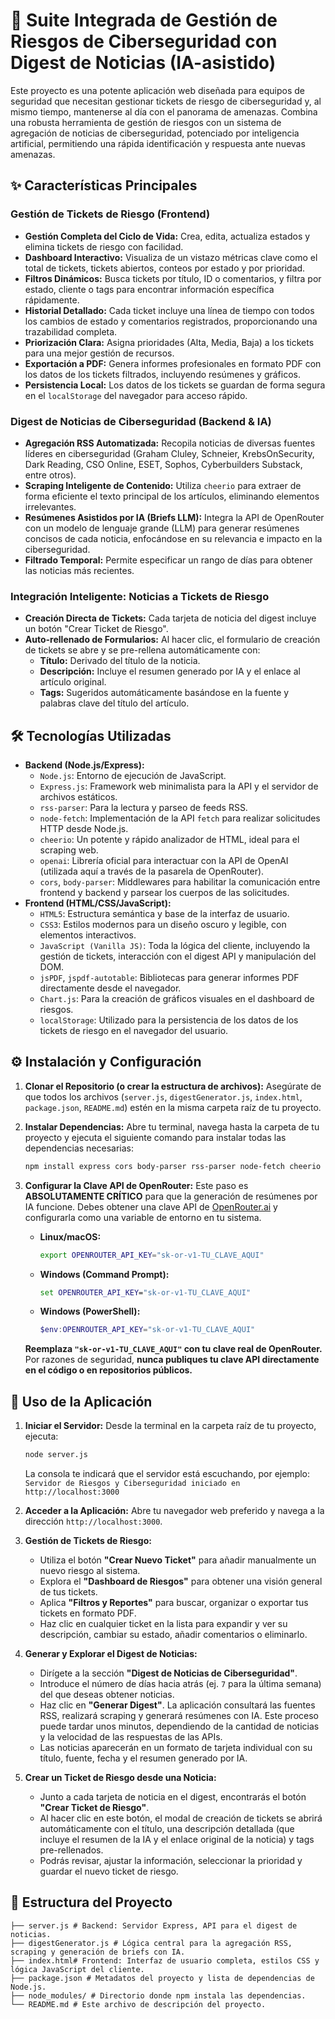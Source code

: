 # 🚀 Suite Integrada de Gestión de Riesgos de Ciberseguridad con Digest de Noticias (IA-asistido)

Este proyecto es una potente aplicación web diseñada para equipos de seguridad que necesitan gestionar tickets de riesgo de ciberseguridad y, al mismo tiempo, mantenerse al día con el panorama de amenazas. Combina una robusta herramienta de gestión de riesgos con un sistema de agregación de noticias de ciberseguridad, potenciado por inteligencia artificial, permitiendo una rápida identificación y respuesta ante nuevas amenazas.

## ✨ Características Principales

### Gestión de Tickets de Riesgo (Frontend)
*   **Gestión Completa del Ciclo de Vida:** Crea, edita, actualiza estados y elimina tickets de riesgo con facilidad.
*   **Dashboard Interactivo:** Visualiza de un vistazo métricas clave como el total de tickets, tickets abiertos, conteos por estado y por prioridad.
*   **Filtros Dinámicos:** Busca tickets por título, ID o comentarios, y filtra por estado, cliente o tags para encontrar información específica rápidamente.
*   **Historial Detallado:** Cada ticket incluye una línea de tiempo con todos los cambios de estado y comentarios registrados, proporcionando una trazabilidad completa.
*   **Priorización Clara:** Asigna prioridades (Alta, Media, Baja) a los tickets para una mejor gestión de recursos.
*   **Exportación a PDF:** Genera informes profesionales en formato PDF con los datos de los tickets filtrados, incluyendo resúmenes y gráficos.
*   **Persistencia Local:** Los datos de los tickets se guardan de forma segura en el `localStorage` del navegador para acceso rápido.

### Digest de Noticias de Ciberseguridad (Backend & IA)
*   **Agregación RSS Automatizada:** Recopila noticias de diversas fuentes líderes en ciberseguridad (Graham Cluley, Schneier, KrebsOnSecurity, Dark Reading, CSO Online, ESET, Sophos, Cyberbuilders Substack, entre otros).
*   **Scraping Inteligente de Contenido:** Utiliza `cheerio` para extraer de forma eficiente el texto principal de los artículos, eliminando elementos irrelevantes.
*   **Resúmenes Asistidos por IA (Briefs LLM):** Integra la API de OpenRouter con un modelo de lenguaje grande (LLM) para generar resúmenes concisos de cada noticia, enfocándose en su relevancia e impacto en la ciberseguridad.
*   **Filtrado Temporal:** Permite especificar un rango de días para obtener las noticias más recientes.

### Integración Inteligente: Noticias a Tickets de Riesgo
*   **Creación Directa de Tickets:** Cada tarjeta de noticia del digest incluye un botón "Crear Ticket de Riesgo".
*   **Auto-rellenado de Formularios:** Al hacer clic, el formulario de creación de tickets se abre y se pre-rellena automáticamente con:
    *   **Título:** Derivado del título de la noticia.
    *   **Descripción:** Incluye el resumen generado por IA y el enlace al artículo original.
    *   **Tags:** Sugeridos automáticamente basándose en la fuente y palabras clave del título del artículo.

## 🛠️ Tecnologías Utilizadas

*   **Backend (Node.js/Express):**
    *   `Node.js`: Entorno de ejecución de JavaScript.
    *   `Express.js`: Framework web minimalista para la API y el servidor de archivos estáticos.
    *   `rss-parser`: Para la lectura y parseo de feeds RSS.
    *   `node-fetch`: Implementación de la API `fetch` para realizar solicitudes HTTP desde Node.js.
    *   `cheerio`: Un potente y rápido analizador de HTML, ideal para el scraping web.
    *   `openai`: Librería oficial para interactuar con la API de OpenAI (utilizada aquí a través de la pasarela de OpenRouter).
    *   `cors`, `body-parser`: Middlewares para habilitar la comunicación entre frontend y backend y parsear los cuerpos de las solicitudes.
*   **Frontend (HTML/CSS/JavaScript):**
    *   `HTML5`: Estructura semántica y base de la interfaz de usuario.
    *   `CSS3`: Estilos modernos para un diseño oscuro y legible, con elementos interactivos.
    *   `JavaScript (Vanilla JS)`: Toda la lógica del cliente, incluyendo la gestión de tickets, interacción con el digest API y manipulación del DOM.
    *   `jsPDF`, `jspdf-autotable`: Bibliotecas para generar informes PDF directamente desde el navegador.
    *   `Chart.js`: Para la creación de gráficos visuales en el dashboard de riesgos.
    *   `localStorage`: Utilizado para la persistencia de los datos de los tickets de riesgo en el navegador del usuario.

## ⚙️ Instalación y Configuración

1.  **Clonar el Repositorio (o crear la estructura de archivos):**
    Asegúrate de que todos los archivos (`server.js`, `digestGenerator.js`, `index.html`, `package.json`, `README.md`) estén en la misma carpeta raíz de tu proyecto.

2.  **Instalar Dependencias:**
    Abre tu terminal, navega hasta la carpeta de tu proyecto y ejecuta el siguiente comando para instalar todas las dependencias necesarias:
    ```bash
    npm install express cors body-parser rss-parser node-fetch cheerio openai
    ```

3.  **Configurar la Clave API de OpenRouter:**
    Este paso es **ABSOLUTAMENTE CRÍTICO** para que la generación de resúmenes por IA funcione. Debes obtener una clave API de [OpenRouter.ai](https://openrouter.ai/) y configurarla como una variable de entorno en tu sistema.

    *   **Linux/macOS:**
        ```bash
        export OPENROUTER_API_KEY="sk-or-v1-TU_CLAVE_AQUI"
        ```
    *   **Windows (Command Prompt):**
        ```cmd
        set OPENROUTER_API_KEY="sk-or-v1-TU_CLAVE_AQUI"
        ```
    *   **Windows (PowerShell):**
        ```powershell
        $env:OPENROUTER_API_KEY="sk-or-v1-TU_CLAVE_AQUI"
        ```
    **Reemplaza `"sk-or-v1-TU_CLAVE_AQUI"` con tu clave real de OpenRouter.** Por razones de seguridad, **nunca publiques tu clave API directamente en el código o en repositorios públicos.**

## 🚀 Uso de la Aplicación

1.  **Iniciar el Servidor:**
    Desde la terminal en la carpeta raíz de tu proyecto, ejecuta:
    ```bash
    node server.js
    ```
    La consola te indicará que el servidor está escuchando, por ejemplo:
    `Servidor de Riesgos y Ciberseguridad iniciado en http://localhost:3000`

2.  **Acceder a la Aplicación:**
    Abre tu navegador web preferido y navega a la dirección `http://localhost:3000`.

3.  **Gestión de Tickets de Riesgo:**
    *   Utiliza el botón **"Crear Nuevo Ticket"** para añadir manualmente un nuevo riesgo al sistema.
    *   Explora el **"Dashboard de Riesgos"** para obtener una visión general de tus tickets.
    *   Aplica **"Filtros y Reportes"** para buscar, organizar o exportar tus tickets en formato PDF.
    *   Haz clic en cualquier ticket en la lista para expandir y ver su descripción, cambiar su estado, añadir comentarios o eliminarlo.

4.  **Generar y Explorar el Digest de Noticias:**
    *   Dirígete a la sección **"Digest de Noticias de Ciberseguridad"**.
    *   Introduce el número de días hacia atrás (ej. `7` para la última semana) del que deseas obtener noticias.
    *   Haz clic en **"Generar Digest"**. La aplicación consultará las fuentes RSS, realizará scraping y generará resúmenes con IA. Este proceso puede tardar unos minutos, dependiendo de la cantidad de noticias y la velocidad de las respuestas de las APIs.
    *   Las noticias aparecerán en un formato de tarjeta individual con su título, fuente, fecha y el resumen generado por IA.

5.  **Crear un Ticket de Riesgo desde una Noticia:**
    *   Junto a cada tarjeta de noticia en el digest, encontrarás el botón **"Crear Ticket de Riesgo"**.
    *   Al hacer clic en este botón, el modal de creación de tickets se abrirá automáticamente con el título, una descripción detallada (que incluye el resumen de la IA y el enlace original de la noticia) y tags pre-rellenados.
    *   Podrás revisar, ajustar la información, seleccionar la prioridad y guardar el nuevo ticket de riesgo.

## 📂 Estructura del Proyecto
```
├── server.js # Backend: Servidor Express, API para el digest de noticias.
├── digestGenerator.js # Lógica central para la agregación RSS, scraping y generación de briefs con IA.
├── index.html# Frontend: Interfaz de usuario completa, estilos CSS y lógica JavaScript del cliente.
├── package.json # Metadatos del proyecto y lista de dependencias de Node.js.
├── node_modules/ # Directorio donde npm instala las dependencias.
└── README.md # Este archivo de descripción del proyecto.
```
